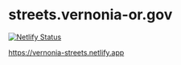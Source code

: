 # streets.vernonia-or.gov

[![Netlify Status](https://api.netlify.com/api/v1/badges/4d786393-434e-44fe-9656-1fae1fb8e68a/deploy-status)](https://app.netlify.com/sites/vernonia-streets/deploys)

https://vernonia-streets.netlify.app
